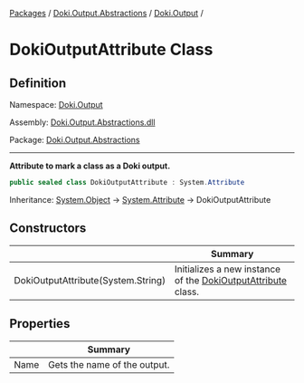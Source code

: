 [Packages](../../README.md) / [Doki.Output.Abstractions](../README.md) / [Doki.Output](README.md) / 

# DokiOutputAttribute Class

## Definition

Namespace: [Doki.Output](README.md)

Assembly: [Doki.Output.Abstractions.dll](../README.md)

Package: [Doki.Output.Abstractions](https://www.nuget.org/packages/Doki.Output.Abstractions)

---

**Attribute to mark a class as a Doki output.**

```csharp
public sealed class DokiOutputAttribute : System.Attribute
```

Inheritance: [System.Object](https://learn.microsoft.com/en-us/dotnet/api/System.Object) → [System.Attribute](https://learn.microsoft.com/en-us/dotnet/api/System.Attribute) → DokiOutputAttribute

## Constructors

|   |Summary|
|---|---|
|DokiOutputAttribute(System.String)|Initializes a new instance of the [DokiOutputAttribute](Doki.Output.DokiOutputAttribute.md) class.|


## Properties

|   |Summary|
|---|---|
|Name|Gets the name of the output.|


